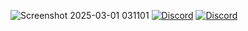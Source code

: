 ![Screenshot 2025-03-01 031101](https://github.com/user-attachments/assets/23a13658-5c36-4fec-81f0-efe0a9264764)
[![Discord](https://img.shields.io/discord/1006372235172384849?style=for-the-badge&logo=5865F2&logoColor=black)](https://discord.gg/ENB7RbxVZE)
[![Discord](https://img.shields.io/discord/1006372235172384849.svg?style=for-the-badge)](https://discord.gg/ENB7RbxVZE)
